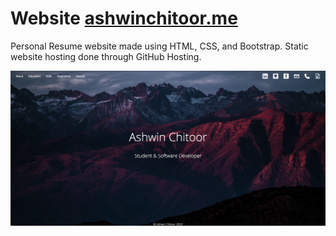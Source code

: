 # Website [ashwinchitoor.me](https://www.ashwinchitoor.me)


 Personal Resume website made using HTML, CSS, and Bootstrap. Static website hosting done through GitHub Hosting.
 
 
 
 ![](https://github.com/ashwinc12/Website/blob/master/read-me-img.png)


